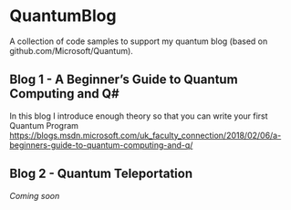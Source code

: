 # QuantumBlog
A collection of code samples to support my quantum blog (based on github.com/Microsoft/Quantum).

## Blog 1 - A Beginner’s Guide to Quantum Computing and Q#
In this blog I introduce enough theory so that you can write your first Quantum Program
https://blogs.msdn.microsoft.com/uk_faculty_connection/2018/02/06/a-beginners-guide-to-quantum-computing-and-q/

## Blog 2 - Quantum Teleportation 
_Coming soon_
